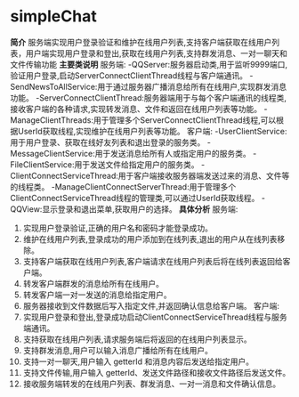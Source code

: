 # simpleChat
   **简介**
   服务端实现用户登录验证和维护在线用户列表,支持客户端获取在线用户列表，用户端实现用户登录和登出,获取在线用户列表,支持群发消息、一对一聊天和文件传输功能
   **主要类说明**
   服务端:
   -QQServer:服务器启动类,用于监听9999端口,验证用户登录,启动ServerConnectClientThread线程与客户端通讯。
   -SendNewsToAllService:用于通过服务器广播消息给所有在线用户,实现群发消息功能。
   -ServerConnectClientThread:服务器端用于与每个客户端通讯的线程类,接收客户端的各种请求,实现转发消息、文件和返回在线用户列表等功能。
   -ManageClientThreads:用于管理多个ServerConnectClientThread线程,可以根据UserId获取线程,实现维护在线用户列表等功能。
   客户端:
   -UserClientService:用于用户登录、获取在线好友列表和退出登录的服务类。
   -MessageClientService:用于发送消息给所有人或指定用户的服务类。
   -FileClientService:用于发送文件给指定用户的服务类。
   -ClientConnectServiceThread:用于客户端接收服务器端发送过来的消息、文件等的线程类。
   -ManageClientConnectServerThread:用于管理多个ClientConnectServiceThread线程的管理类,可以通过UserId获取线程。
   -QQView:显示登录和退出菜单,获取用户的选择。
   **具体分析**
   服务端:
   1. 实现用户登录验证,正确的用户名和密码才能登录成功。
   2. 维护在线用户列表,登录成功的用户添加到在线列表,退出的用户从在线列表移除。
   3. 支持客户端获取在线用户列表,客户端请求在线用户列表后将在线列表返回给客户端。
   4. 转发客户端群发的消息给所有在线用户。
   5. 转发客户端一对一发送的消息给指定用户。 
   6. 服务器接收到文件数据后写入指定文件,并返回确认信息给客户端。
   客户端:
   1. 实现用户登录和登出,登录成功启动ClientConnectServiceThread线程与服务端通讯。
   2. 支持获取在线用户列表,请求服务端后将返回的在线用户列表显示。
   3. 支持群发消息,用户可以输入消息广播给所有在线用户。  
   4. 支持一对一聊天,用户输入 getterId 和消息内容后发送给指定用户。
   5. 支持文件传输,用户输入 getterId、发送文件路径和接收文件路径后发送文件。 
   6. 接收服务端转发的在线用户列表、群发消息、一对一消息和文件确认信息。
